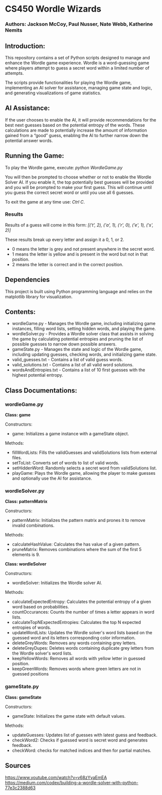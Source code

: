 # CS450 Wordle Wizards

### Authors: Jackson McCoy, Paul Nusser, Nate Webb, Katherine Nemits

## Introduction:

This repository contains a set of Python scripts designed to manage and enhance the Wordle game experience. Wordle is a word-guessing game where players attempt to guess a secret word within a limited number of attempts.

The scripts provide functionalities for playing the Wordle game, implementing an AI solver for assistance, managing game state and logic, and generating visualizations of game statistics.

## AI Assistance:

If the user chooses to enable the AI, it will provide recommendations for the best next guesses based on the potential entropy of the words. These calculations are made to potentially increase the amount of information gained from a “good” guess, enabling the AI to further narrow down the potential answer words.

## Running the Game:

To play the Wordle game, execute: *python WordleGame.py*

You will then be prompted to choose whether or not to enable the Wordle Solver AI. If you enable it, the top potentially best guesses will be provided and you will be prompted to make your first guess. This will continue until you guess the correct secret word or until you use all 6 guesses.

To exit the game at any time use: *Ctrl C*.

### Results

Results of a guess will come in this form: *[('t', 2), ('a', 1), ('r', 0), ('e', 1), ('s', 2)]*

These results break up every letter and assign it a 0, 1, or 2. 
- 0 means the letter is grey and not present anywhere in the secret word.
- 1 means the letter is yellow and is present in the word but not in that position.
- 2 means the letter is correct and in the correct position.

## Dependencies

This project is built using Python programming language and relies on the matplotlib library for visualization.

## Contents:

- wordleGame.py - Manages the Wordle game, including initializing game instances, filling word lists, setting hidden words, and playing the game.
- wordleSolver.py - Provides a Wordle solver class that assists in solving the game by calculating potential entropies and pruning the list of possible guesses to narrow down possible answers.
- gameState.py - Manages the state and logic of the Wordle game, including updating guesses, checking words, and initializing game state.
- valid_guesses.txt - Contains a list of valid guess words.
- valid_solutions.txt - Contains a list of all valid word solutions.
- wordsAndEntropies.txt - Contains a list of 10 first guesses with the highest potential entropy.

## Class Documentations:

### wordleGame.py

**Class: game**

Constructors:
- game: Initializes a game instance with a gameState object.

Methods:
- fillWordLists: Fills the validGuesses and validSolutions lists from external files.
- setToList: Converts set of words to list of valid words.
- setHiddenWord: Randomly selects a secret word from validSolutions list.
- playGame: Plays the Wordle game, allowing the player to make guesses and optionally use the AI for assistance.

### wordleSolver.py

**Class: patternMatrix**

Constructors:
- patternMatrix:  Initializes the pattern matrix and prones it to remove invalid combinations.

Methods:
- calculateHashValue: Calculates the has value of a given pattern.
- pruneMatrix: Removes combinations where the sum of the first 5 elements is 9.

**Class: wordleSolver**

Constructors:
- wordleSolver: Initializes the Wordle solver AI.

Methods:
- calculateExpectedEntropy: Calculates the potential entropy of a given word based on probabilities.
- countOccurances: Counts the number of times a letter appears in word lists.
- calculateTopNExpectedEntropies: Calculates the top N expected entropies of words.
- updateWordLists: Updates the Wordle solver's word lists based on the guessed word and its letters corresponding color information.
- deleteGreyWords: Removes any words containing grey letters.
- deleteGreyDupes: Deletes words containing duplicate grey letters from the Wordle solver's word lists.
- keepYellowWords: Removes all words with yellow letter in guessed position.
- keepGreenWords: Removes words where green letters are not in guessed positions

### gameState.py

**Class: gameState**

Constructors:
- gameState: Initializes the game state with default values.

Methods:
- updateGuesses: Updates list of guesses with latest guess and feedback.
- checkWord2: Checks if guessed word is secret word and generates feedback.
- checkWord: checks for matched indices and then for partial matches.

## Sources
https://www.youtube.com/watch?v=v68zYyaEmEA
https://medium.com/codex/building-a-wordle-solver-with-python-77e3c2388d63
